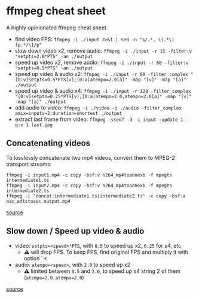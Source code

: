 # ffmpeg cheat sheet

A highly opinionated ffmpeg cheat sheet.

* find video FPS: `ffmpeg -i ./input 2>&1 | sed -n "s/.*, \(.*\) fp.*/\1/p"`
* slow down video x2, remove audio: `ffmpeg -i ./input -r 15 -filter:v "setpts=2.0*PTS" -an ./output`
* speed up video x2, remove audio: `ffmpeg -i ./input -r 60 -filter:v "setpts=0.5*PTS" -an ./output`
* speed up video & audio x2: `ffmpeg -i ./input -r 60 -filter_complex "[0:v]setpts=0.5*PTS[v];[0:a]atempo=2.0[a]" -map "[v]" -map "[a]" ./output`
* speed up video & audio x4: `ffmpeg -i ./input -r 120 -filter_complex "[0:v]setpts=0.25*PTS[v];[0:a]atempo=2.0,atempo=2.0[a]" -map "[v]" -map "[a]" ./output`
* add audio to video: `ffmpeg -i ./video -i ./audio -filter_complex amix=inputs=2:duration=shortest ./output`
* extract last frame from video: `ffmpeg -sseof -3 -i input -update 1 -q:v 1 last.jpg`

## Concatenating videos

To losslessly concatenate two mp4 videos, convert them to MPEG-2 transport streams:

```
ffmpeg -i input1.mp4 -c copy -bsf:v h264_mp4toannexb -f mpegts intermediate1.ts
ffmpeg -i input2.mp4 -c copy -bsf:v h264_mp4toannexb -f mpegts intermediate2.ts
ffmpeg -i "concat:intermediate1.ts|intermediate2.ts" -c copy -bsf:a aac_adtstoasc output.mp4
```

[source](https://trac.ffmpeg.org/wiki/Concatenate)

## Slow down / Speed up video & audio

* video: `setpts=<speed>*PTS`, with `0.5` to speed up x2, `0.25` for x4, etc
  * ⚠️ will drop FPS. To keep FPS, find original FPS and multiply it with option `-r <fps>
* audio: `atempo=<speed>`, with `2.0` to speed up x2
  * ⚠️ limited between `0.5` and `2.0`, to speed up x4 string 2 of them (`atempo=2.0,atempo=2.0`)

[source](https://trac.ffmpeg.org/wiki/How%20to%20speed%20up%20/%20slow%20down%20a%20video)
